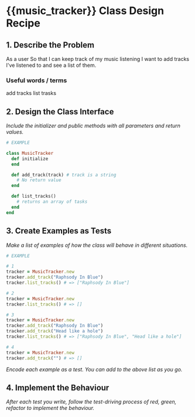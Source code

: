 # {{music_tracker}} Class Design Recipe

## 1. Describe the Problem

As a user
So that I can keep track of my music listening
I want to add tracks I've listened to and see a list of them.


### Useful words / terms
add tracks
list trasks


## 2. Design the Class Interface

_Include the initializer and public methods with all parameters and return values._

```ruby
# EXAMPLE

class MusicTracker
  def initialize 
  end

  def add_track(track) # track is a string
    # No return value
  end

  def list_tracks()
    # returns an array of tasks
  end
end
```

## 3. Create Examples as Tests

_Make a list of examples of how the class will behave in different situations._

```ruby
# EXAMPLE

# 1
tracker = MusicTracker.new
tracker.add_track("Raphsody In Blue")
tracker.list_tracks() # => ["Raphsody In Blue"]

# 2
tracker = MusicTracker.new
tracker.list_tracks() # => []

# 3
tracker = MusicTracker.new
tracker.add_track("Raphsody In Blue")
tracker.add_track("Head like a hole")
tracker.list_tracks() # => ["Raphsody In Blue", "Head like a hole"]

# 4
tracker = MusicTracker.new
tracker.add_track("") # => []

```

_Encode each example as a test. You can add to the above list as you go._

## 4. Implement the Behaviour

_After each test you write, follow the test-driving process of red, green, refactor to implement the behaviour._